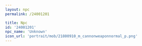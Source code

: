 ```yaml
---
layout: npc
permalink: /24001201

title: Npc
id: '24001201'
npc_name: 'Unknown'
icon_url: 'portrait/mob/21800910_m_cannonweaponnormal_p.png'
---
```

